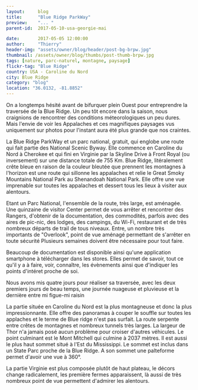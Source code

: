```yaml
---
layout:     blog
title:      "Blue Ridge ParkWay"
preview:    "... "
parent-id:  2017-05-10-usa-georgie-mai

date:       2017-05-05 12:00:00
author:     "Thierry"
header-img: "assets/owner/blog/header/post-bg-brpw.jpg"
thumbnail: /assets/owner/blog/thumbs/post-thumb-brpw.jpg
tags: [nature, parc-naturel, montagne, paysage]
flickr-tag: "Blue Ridge"
country: USA - Caroline du Nord
city: Blue Ridge
category: "blog"
location: "36.0132, -81.8852"
---
```



On a longtemps hésité avant de bifurquer plein Ouest pour entreprendre la traversée de la Blue Ridge. Un peu tôt encore dans la saison, nous craignions de rencontrer des conditions méteorologiques un peu dures. Mais l'envie de voir les Appalaches et ces magnifiques paysages vus uniquement sur photos pour l'instant aura été plus grande que nos craintes. 

La Blue Ridge ParkWay et un parc national, gratuit, qui englobe une route qui fait partie des National Scenic Byway. Elle commence en Caroline du Nord à Cherokee et qui fini en Virginie par la Skyline Drive à Front Royal (ou inversement) sur une distance totale de 755 Km. Blue Ridge, litéralement crête bleue en raison de la couleur bleutée que prennent les montagnes à l'horizon est une route qui sillonne les appalaches et relie le Great Smoky Mountains National Park au Shenandoah National Park. Elle offre une vue imprenable sur toutes les appalaches et dessert tous les lieux à visiter aux alentours. 

Etant un Parc National, l'ensemble de la route, très large, est aménagée. Une quinzaine de visitor Center permet de vous arrêter et rencontrer des Rangers, d'obtenir de la documentation, des commodités, parfois avec des aires de pic-nic, des lodges, des campings, du Wi-Fi, restaurant et de très nombreux départs de trail de tous niveaux. Entre, un nombre très importants de "Overlook", point de vue aménagé permettant de s'arrêter en toute sécurité Plusieurs semaines doivent être nécessaire pour tout faire. 

Beaucoup de documentation est disponible ainsi qu'une application smartphone à télécharger dans les stores. Elles permet de savoir, tout ce qu'il y a à faire, voir, connaître, les évènements ainsi que d'indiquer les points d'intéret proche de soi.

Nous avons mis quatre jours pour réaliser sa traversée, avec les deux premiers jours de beau temps, une journée nuageuse et pluvieuse et la dernière entre mi figue-mi raisin 

La partie située en Caroline du Nord est la plus montagneuse et donc la plus impressionnante. Elle offre des panoramas à couper le souffle sur toutes les applaches et le terme de Blue ridge n'est pas surfait. La route serpente entre crêtes de montagnes et nombreux tunnels très larges. La largeur de Thor n'a jamais posé aucun problème pour croiser d'autres véhicules. Le point culminant est le Mont Mitchell qui culmine à 2037 mètres. Il est aussi le plus haut sommet situé à l'Est du Mississippi. Le sommet est inclus dans un State Parc proche de la Blue Ridge. A son sommet une palteforme permet d'avoir une vue à 360°.

La partie Virginie est plus composée plutôt de haut plateau, le décors change radicalement, les première fermes apparaissent, là aussi de très nombreux point de vue permettent d'admirer les alentours.